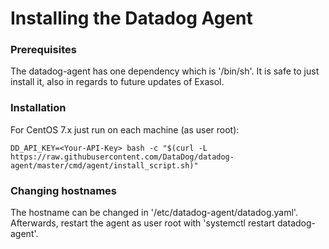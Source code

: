 # Installing the Datadog Agent 
### Prerequisites

The datadog-agent has one dependency which is '/bin/sh'. It is safe to just install it, also in regards to future updates of Exasol.

### Installation

For CentOS 7.x just run on each machine (as user root): 


```
DD_API_KEY=<Your-API-Key> bash -c "$(curl -L https://raw.githubusercontent.com/DataDog/datadog-agent/master/cmd/agent/install_script.sh)" 
```
### Changing hostnames

The hostname can be changed in '/etc/datadog-agent/datadog.yaml'. Afterwards, restart the agent as user root with 'systemctl restart datadog-agent'.

